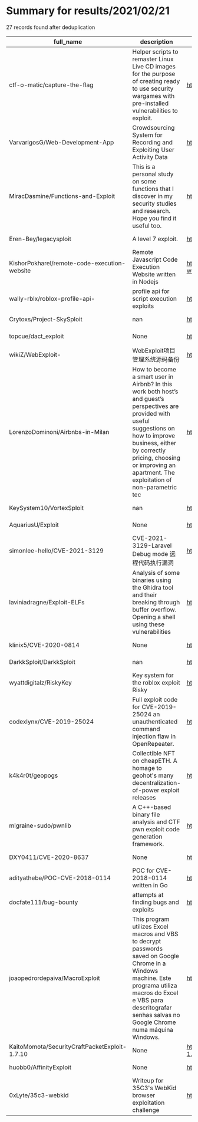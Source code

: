 
# Summary for results/2021/02/21
    
27 records found after deduplication

| full_name | description | html_url | matched_list | matched_count | pushed_at | size | stargazers_count | language | forks_count |
|-----------------------------------------------|------------------------------------------------------------------------------------------------------------------------------------------------------------------------------------------------------------------------------------------------------------------|------------------------------------------------------------------|-------------------------------------------|-----------------|---------------------------|--------|--------------------|------------|---------------|
| ctf-o-matic/capture-the-flag | Helper scripts to remaster Linux Live CD images for the purpose of creating ready to use security wargames with pre-installed vulnerabilities to exploit. | https://github.com/ctf-o-matic/capture-the-flag | ['exploit'] | 1 | 2021-02-21 08:43:38+00:00 | 1073 | 52 | Python | 13 |
| VarvarigosG/Web-Development-App | Crowdsourcing System for Recording and Exploiting User Activity Data | https://github.com/VarvarigosG/Web-Development-App | ['exploit'] | 1 | 2021-02-21 06:03:53+00:00 | 551 | 0 | PHP | 0 |
| MiracDasmine/Functions-and-Exploit | This is a personal study on some functions that I discover in my security studies and research. Hope you find it useful too. | https://github.com/MiracDasmine/Functions-and-Exploit | ['exploit'] | 1 | 2021-02-21 18:26:18+00:00 | 0 | 0 | | 0 |
| Eren-Bey/legacysploit | A level 7 exploit. | https://github.com/Eren-Bey/legacysploit | ['exploit'] | 1 | 2021-02-21 17:32:50+00:00 | 2 | 0 | | 0 |
| KishorPokharel/remote-code-execution-website | Remote Javascript Code Execution Website written in Nodejs | https://github.com/KishorPokharel/remote-code-execution-website | ['remote code execution'] | 1 | 2021-02-21 16:54:16+00:00 | 117 | 0 | JavaScript | 0 |
| wally-rblx/roblox-profile-api- | profile api for script execution exploits | https://github.com/wally-rblx/roblox-profile-api- | ['exploit'] | 1 | 2021-02-21 15:55:24+00:00 | 1 | 0 | Lua | 0 |
| Crytoxs/Project-SkySploit | nan | https://github.com/Crytoxs/Project-SkySploit | ['sploit'] | 1 | 2021-02-21 15:02:03+00:00 | 0 | 0 | nan | 0 |
| topcue/dact_exploit | None | https://github.com/topcue/dact_exploit | ['exploit'] | 1 | 2021-02-21 13:47:12+00:00 | 0 | 0 | Python | 0 |
| wikiZ/WebExploit- | WebExploit项目管理系统源码备份 | https://github.com/wikiZ/WebExploit- | ['exploit'] | 1 | 2021-02-21 12:54:58+00:00 | 7121 | 0 | | 0 |
| LorenzoDominoni/Airbnbs-in-Milan | How to become a smart user in Airbnb? In this work both host’s and guest’s perspectives are provided with useful suggestions on how to improve business, either by correctly pricing, choosing or improving an apartment. The exploitation of non-parametric tec | https://github.com/LorenzoDominoni/Airbnbs-in-Milan | ['exploit'] | 1 | 2021-02-21 11:36:40+00:00 | 5540 | 0 | R | 0 |
| KeySystem10/VortexSploit | nan | https://github.com/KeySystem10/VortexSploit | ['sploit'] | 1 | 2021-02-21 07:16:16+00:00 | 1 | 0 | nan | 0 |
| AquariusU/Exploit | None | https://github.com/AquariusU/Exploit | ['exploit'] | 1 | 2021-02-21 06:54:27+00:00 | 0 | 0 | | 0 |
| simonlee-hello/CVE-2021-3129 | CVE-2021-3129-Laravel Debug mode 远程代码执行漏洞 | https://github.com/simonlee-hello/CVE-2021-3129 | ['cve-2'] | 1 | 2021-02-21 06:34:17+00:00 | 5 | 0 | Python | 2 |
| laviniadragne/Exploit-ELFs | Analysis of some binaries using the Ghidra tool and their breaking through buffer overflow. Opening a shell using these vulnerabilities | https://github.com/laviniadragne/Exploit-ELFs | ['exploit'] | 1 | 2021-02-21 00:24:18+00:00 | 12 | 0 | | 0 |
| klinix5/CVE-2020-0814 | None | https://github.com/klinix5/CVE-2020-0814 | ['cve-2'] | 1 | 2021-02-21 00:29:05+00:00 | 301 | 4 | C++ | 0 |
| DarkkSploit/DarkkSploit | nan | https://github.com/DarkkSploit/DarkkSploit | ['sploit'] | 1 | 2021-02-21 00:00:13+00:00 | 1 | 0 | nan | 0 |
| wyattdigitalz/RiskyKey | Key system for the roblox exploit Risky | https://github.com/wyattdigitalz/RiskyKey | ['exploit'] | 1 | 2021-02-21 19:26:29+00:00 | 4 | 0 | | 0 |
| codexlynx/CVE-2019-25024 | Full exploit code for CVE-2019-25024 an unauthenticated command injection flaw in OpenRepeater. | https://github.com/codexlynx/CVE-2019-25024 | ['command injection', 'cve-2', 'exploit'] | 3 | 2021-02-21 21:28:47+00:00 | 1 | 0 | Python | 0 |
| k4k4r0t/geopogs | Collectible NFT on cheapETH. A homage to geohot's many decentralization-of-power exploit releases | https://github.com/k4k4r0t/geopogs | ['exploit'] | 1 | 2021-02-21 09:27:09+00:00 | 208 | 1 | TypeScript | 1 |
| migraine-sudo/pwnlib | A C++-based binary file analysis and CTF pwn exploit code generation framework. | https://github.com/migraine-sudo/pwnlib | ['exploit'] | 1 | 2021-02-21 17:45:40+00:00 | 665 | 5 | C++ | 0 |
| DXY0411/CVE-2020-8637 | None | https://github.com/DXY0411/CVE-2020-8637 | ['cve-2'] | 1 | 2021-02-21 06:00:29+00:00 | 59 | 0 | Python | 0 |
| adityathebe/POC-CVE-2018-0114 | POC for CVE-2018-0114 written in Go | https://github.com/adityathebe/POC-CVE-2018-0114 | ['cve poc', 'cve-2'] | 2 | 2021-02-21 04:42:06+00:00 | 60 | 1 | Go | 0 |
| docfate111/bug-bounty | attempts at finding bugs and exploits | https://github.com/docfate111/bug-bounty | ['exploit'] | 1 | 2021-02-21 03:55:06+00:00 | 6329 | 0 | Shell | 0 |
| joaopedrordepaiva/MacroExploit | This program utilizes Excel macros and VBS to decrypt passwords saved on Google Chrome in a Windows machine. Este programa utiliza macros do Excel e VBS para descritografar senhas salvas no Google Chrome numa máquina Windows. | https://github.com/joaopedrordepaiva/MacroExploit | ['exploit'] | 1 | 2021-02-21 22:46:48+00:00 | 9520 | 0 | C | 0 |
| KaitoMomota/SecurityCraftPacketExploit-1.7.10 | None | https://github.com/KaitoMomota/SecurityCraftPacketExploit-1.7.10 | ['exploit'] | 1 | 2021-02-21 15:17:29+00:00 | 27143 | 2 | Java | 1 |
| huobb0/AffinityExploit | None | https://github.com/huobb0/AffinityExploit | ['exploit'] | 1 | 2021-02-21 15:21:50+00:00 | 127 | 0 | Java | 1 |
| 0xLyte/35c3-webkid | Writeup for 35C3's WebKid browser exploitation challenge | https://github.com/0xLyte/35c3-webkid | ['exploit'] | 1 | 2021-02-21 19:32:05+00:00 | 16635 | 1 | JavaScript | 0 |
